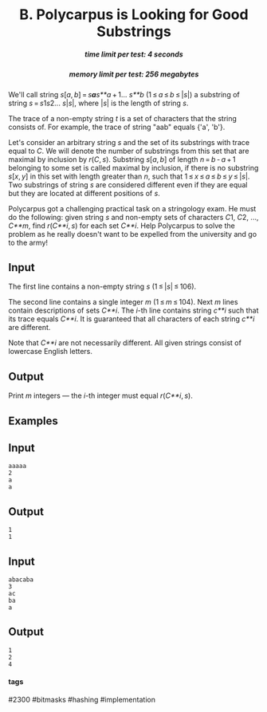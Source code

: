 <h1 style='text-align: center;'> B. Polycarpus is Looking for Good Substrings</h1>

<h5 style='text-align: center;'>time limit per test: 4 seconds</h5>
<h5 style='text-align: center;'>memory limit per test: 256 megabytes</h5>

We'll call string *s*[*a*, *b*] = *s**a**s**a* + 1... *s**b* (1 ≤ *a* ≤ *b* ≤ |*s*|) a substring of string *s* = *s*1*s*2... *s*|*s*|, where |*s*| is the length of string *s*.

The trace of a non-empty string *t* is a set of characters that the string consists of. For example, the trace of string "aab" equals {'a', 'b'}.

Let's consider an arbitrary string *s* and the set of its substrings with trace equal to *C*. We will denote the number of substrings from this set that are maximal by inclusion by *r*(*C*, *s*). Substring *s*[*a*, *b*] of length *n* = *b* - *a* + 1 belonging to some set is called maximal by inclusion, if there is no substring *s*[*x*, *y*] in this set with length greater than *n*, such that 1 ≤ *x* ≤ *a* ≤ *b* ≤ *y* ≤ |*s*|. Two substrings of string *s* are considered different even if they are equal but they are located at different positions of *s*.

Polycarpus got a challenging practical task on a stringology exam. He must do the following: given string *s* and non-empty sets of characters *C*1, *C*2, ..., *C**m*, find *r*(*C**i*, *s*) for each set *C**i*. Help Polycarpus to solve the problem as he really doesn't want to be expelled from the university and go to the army!

## Input

The first line contains a non-empty string *s* (1 ≤ |*s*| ≤ 106).

The second line contains a single integer *m* (1 ≤ *m* ≤ 104). Next *m* lines contain descriptions of sets *C**i*. The *i*-th line contains string *c**i* such that its trace equals *C**i*. It is guaranteed that all characters of each string *c**i* are different.

Note that *C**i* are not necessarily different. All given strings consist of lowercase English letters.

## Output

Print *m* integers — the *i*-th integer must equal *r*(*C**i*, *s*).

## Examples

## Input


```
aaaaa  
2  
a  
a  

```
## Output


```
1  
1  

```
## Input


```
abacaba  
3  
ac  
ba  
a  

```
## Output


```
1  
2  
4  

```


#### tags 

#2300 #bitmasks #hashing #implementation 